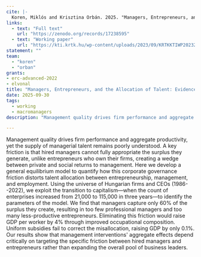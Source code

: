 ```yaml
---
cite: |-
  Koren, Miklós and Krisztina Orbán. 2025. "Managers, Entrepreneurs, and the Allocation of Talent: Evidence from Hungary's Transition"
links:
  - text: "Full text"
    url: "https://zenodo.org/records/17238595"
  - text: "Working paper"
    url: "https://kti.krtk.hu/wp-content/uploads/2023/09/KRTKKTIWP202329.pdf"
statement: ""
team:
  - "koren"
  - "orban"
grants:
- erc-advanced-2022
- elvonal
title: "Managers, Entrepreneurs, and the Allocation of Talent: Evidence from Hungary's Transition"
date: 2025-09-30
tags:
  - working
  - macromanagers
description: "Management quality drives firm performance and aggregate productivity, yet the supply of managerial talent remains poorly understood. A key friction is that hired managers cannot fully appropriate the surplus they generate, unlike entrepreneurs who own their firms, creating a wedge between private and social returns to management. Here we develop a general equilibrium model to quantify how this corporate governance friction distorts talent allocation between entrepreneurship, management, and employment. Using the universe of Hungarian firms and CEOs (1986--2022), we exploit the transition to capitalism—when the count of enterprises increased from 21,000 to 115,000 in three years—to identify the parameters of the model. We find that managers capture only 60% of the surplus they create, resulting in too few professional managers and too many less-productive entrepreneurs. Eliminating this friction would raise GDP per worker by 4% through improved occupational composition. Uniform subsidies fail to correct the misallocation, raising GDP by only 0.1%. Our results show that management interventions' aggregate effects depend critically on targeting the specific friction between hired managers and entrepreneurs rather than expanding the overall pool of business leaders."

---
```


Management quality drives firm performance and aggregate productivity, yet the supply of managerial talent remains poorly understood. A key friction is that hired managers cannot fully appropriate the surplus they generate, unlike entrepreneurs who own their firms, creating a wedge between private and social returns to management. Here we develop a general equilibrium model to quantify how this corporate governance friction distorts talent allocation between entrepreneurship, management, and employment. Using the universe of Hungarian firms and CEOs (1986--2022), we exploit the transition to capitalism—when the count of enterprises increased from 21,000 to 115,000 in three years—to identify the parameters of the model. We find that managers capture only 60% of the surplus they create, resulting in too few professional managers and too many less-productive entrepreneurs. Eliminating this friction would raise GDP per worker by 4% through improved occupational composition. Uniform subsidies fail to correct the misallocation, raising GDP by only 0.1%. Our results show that management interventions' aggregate effects depend critically on targeting the specific friction between hired managers and entrepreneurs rather than expanding the overall pool of business leaders.

